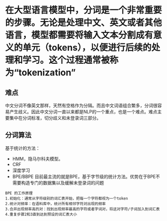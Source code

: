 # 在大型语言模型中，分词是一个非常重要的步骤。无论是处理中文、英文或者其他语言，模型都需要将输入文本分割成有意义的单元（tokens），以便进行后续的处理和学习。这个过程通常被称为“tokenization”

## 难点
中文分词不像英文那样，天然有空格作为分隔。而且中文词语组合繁多，分词很容易产生歧义。因此中文分词一直以来都是NLP的一个重点，也是一个难点。难点主要集中在分词标准，切分歧义和未登录词三部分。

## 分词算法
基于统计的方法：
- HMM，隐马尔科夫模型。
- CRF
- 深度学习
- BPE/BBPE
目前最主流的就是BPE，基于字节级的统计方法。优势在于BPE不需要构造专门的数据集以及缓解未登录词的问题
```text
BPE 的工作原理
1.初始化：通常从字符级别的词汇表开始，把每一个字符都视为一个token
2.统计对频率：在语料库中，统计所有相邻字符对出现的频率
3.合并出现频率高的对：找到出现频率最高的字符或者字词对，将这对字符/子词加入到词汇表
4.重复步骤2和3直到达到预设的词汇表大小
```

